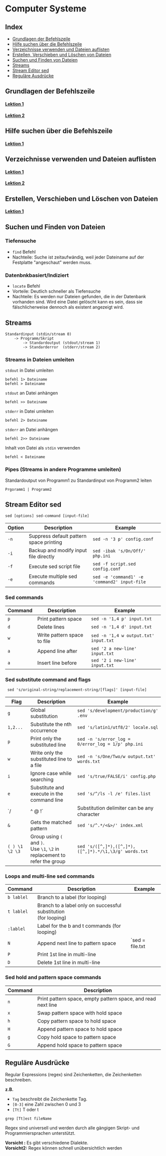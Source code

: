 # Computer Systeme


## Index

* [Grundlagen der Befehlszeile](#grundlagen-der-befehlszeile)
* [Hilfe suchen über die Befehlszeile](#hilfe-suchen-über-die-befehlszeile)
* [Verzeichnisse verwenden und Dateien auflisten](#verzeichnisse-verwenden-und-dateien-auflisten)
* [Erstellen, Verschieben und Löschen von Dateien](#erstellen-verschieben-und-löschen-von-dateien)
* [Suchen und Finden von Dateien](#suchen-und-finden-von-dateien)
* [Streams](#streams)
* [Stream Editor sed](#stream-editor-sed)
* [Reguläre Ausdrücke](#reguläre-ausdrücke)

## Grundlagen der Befehlszeile

#### [Lektion 1](https://learning.lpi.org/de/learning-materials/010-160/2/2.1/2.1_01/)

#### [Lektion 2](https://learning.lpi.org/de/learning-materials/010-160/2/2.1/2.1_02/)

## Hilfe suchen über die Befehlszeile

#### [Lektion 1](https://learning.lpi.org/de/learning-materials/010-160/2/2.2/2.2_01/)

## Verzeichnisse verwenden und Dateien auflisten

#### [Lektion 1](https://learning.lpi.org/de/learning-materials/010-160/2/2.3/2.3_01/)

#### [Lektion 2](https://learning.lpi.org/de/learning-materials/010-160/2/2.3/2.3_02/)

## Erstellen, Verschieben und Löschen von Dateien

#### [Lektion 1](https://learning.lpi.org/de/learning-materials/010-160/2/2.4/2.4_01/)

## Suchen und Finden von Dateien

### Tiefensuche

- `find` Befehl
- Nachteile: Suche ist zeitaufwändig, weil jeder Dateiname auf der Festplatte "angeschaut" werden muss.

### Datenbnkbasiert/Indiziert

- `locate` Befehl
- Vorteile: Deutlich schneller als Tiefensuche
- Nachteile: Es werden nur Dateien gefunden, die in der Datenbank vorhanden sind. Wird eine Datei gelöscht kann es sein, dass sie fälschlicherweise dennoch als existent angezeigt wird.

## Streams

```
Standardinput (stdin/stream 0)
    -> Programm/Skript
        -> Standardoutput (stdout/stream 1)
        -> Standarderror  (stderr/stream 2)
```

### Streams in Dateien umleiten

`stdout` in Datei umleiten

```
befehl 1> Dateiname
befehl > Dateiname
```

`stdout` an Datei anhängen

```
befehl >> Dateiname
```

`stderr` in Datei umleiten

```
befehl 2> Dateiname
```

`stderr` an Datei anhängen

```
befehl 2>> Dateiname
```

Inhalt von Datei als `stdin` verwenden

```
befehl < Dateiname
```

### Pipes (Streams in andere Programme umleiten)

Standardoutput von Programm1 zu Standardinput von Programm2 leiten

```
Prgoramm1 | Programm2
```

## Stream Editor sed

```
sed [options] sed-command [input-file]
```

| Option | Description                             | Example                                      |
| ------ |---------------------------------------- | -------------------------------------------- |
| `-n`   | Suppress default pattern space printing | `sed -n '3 p' config.conf`                   |
| `-i`   | Backup and modify input file directly   | `sed -ibak 's/On/Off/' php.ini`              |
| `-f`   | Execute sed script file                 | `sed -f script.sed config.conf`              |
| `-e`   | Execute multiple sed commands           | `sed -e 'command1' -e 'command2' input-file` |

### Sed commands

| Command | Description                  | Example                                   |
| ------- |----------------------------- | ----------------------------------------- |
| `p`     | Print pattern space          | `sed -n '1,4 p' input.txt`                |
| `d`     | Delete lines                 | `sed -n '1,4 d' input.txt`                |
| `w`     | Write pattern space to file  | `sed -n '1,4 w output.txt' input.txt`     |
| `a`     | Append line after            | `sed '2 a new-line' input.txt`            |
| `a`     | Insert line before           | `sed '2 i new-line' input.txt`            |

### Sed substitute command and flags

```
 sed 's/original-string/replacement-string/[flags]' [input-file]
 ```
 
| Flag             | Description                                 | Example                                                |
| ---------------- |-------------------------------------------- | ------------------------------------------------------ |
| `g`              | Global substitution                         | `sed 's/development/production/g' .env`                |
| `1,2...`         | Substitute the nth occurrence               | `sed 's/latin1/utf8/2' locale.sql`                     |
| `p`              | Print only the substituted line             | `sed -n 's/error_log = 0/error_log = 1/p' php.ini`     |
| `w`              | Write only the substituted line to a file   | `sed -n 's/One/Two/w output.txt' words.txt`            |
| `i`              | Ignore case while searching                 | `sed 's/true/FALSE/i' config.php`                      |
| `e`              | Substitute and execute in the command line  | `sed 's/^/ls -l /e' files.list`                        |
| `/ | ^ @ !`      | Substitution delimiter can be any character | `sed 's|/usr/local/bin|/usr/bin|' paths.list`          |
| `&`              | Gets the matched pattern                    | `sed 's/^.*/<&>/' index.xml`                           |
| `( ) \1 \2 \3` | Group using `(` and `)`.<br>Use `\1`, `\2` in replacement to refer the group | `sed 's/([^,]*),([^,]*),([^,]*).*/\1,\3/g' words.txt` |

### Loops and multi-line sed commands

| Command    | Description                                                        | Example                                         |
| ---------- |------------------------------------------------------------------- | ----------------------------------------------- |
| `b lablel` | Branch to a label (for looping)                                    |                                                 |
| `t lablel` | Branch to a label only on successful substitution<br>(for looping) |                                                 |
| `:lablel`  | Label for the b and t commands (for looping)                       |                                                 |
| `N`        | Append next line to pattern space                                  | `sed = file.txt | sed "N;s/\n/$(printf '\t')/"` |
| `P`        | Print 1st line in multi-line                                       |                                                 |
| `D`        | Delete 1st line in multi-line                                      |                                                 |

### Sed hold and pattern space commands

| Command | Description                                                  |
| ------- |------------------------------------------------------------- |
| `n`     | Print pattern space, empty pattern space, and read next line |
| `x`     | Swap pattern space with hold space                           |
| `h`     | Copy pattern space to hold space                             |
| `H`     | Append pattern space to hold space                           |
| `g`     | Copy hold space to pattern space                             |
| `G`     | Append hold space to pattern space                           |


## Reguläre Ausdrücke

Regular Expressions (regex) sind Zeichenketten, die Zeichenketten beschreiben.

__z.B.__ 
- `Tag` beschreibt die Zeichenkette Tag.
- `[0-3]` eine Zahl zwischen 0 und 3
- `[Tt]` T oder t

```
grep [Tt]est fileName
```

Regex sind universell und werden durch alle gängigen Skript- und Programmiersprachen unterstützt.

__Vorsicht :__ Es gibt verschiedene Dialekte.\
__Vorsicht2:__ Regex können schnell unübersichtlich werden